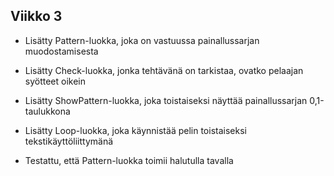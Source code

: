 ## Viikko 3

- Lisätty Pattern-luokka, joka on vastuussa painallussarjan muodostamisesta
- Lisätty Check-luokka, jonka tehtävänä on tarkistaa, ovatko pelaajan syötteet oikein
- Lisätty ShowPattern-luokka, joka toistaiseksi näyttää painallussarjan 0,1-taulukkona
- Lisätty Loop-luokka, joka käynnistää pelin toistaiseksi tekstikäyttöliittymänä

- Testattu, että Pattern-luokka toimii halutulla tavalla

